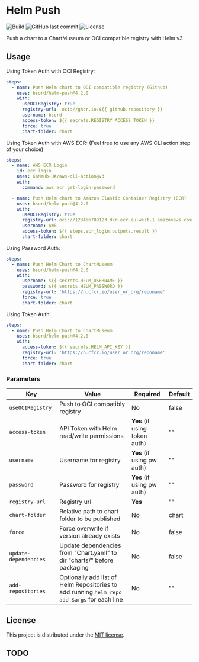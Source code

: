 # Helm Push
![Build](https://github.com/bsord/helm-push/workflows/Build/badge.svg)
![GitHub last commit](https://img.shields.io/github/last-commit/bsord/helm-push.svg)
![License](https://img.shields.io/github/license/bsord/helm-push.svg?style=flat)

Push a chart to a ChartMuseum or OCI compatible registry with Helm v3

## Usage
Using Token Auth with OCI Registry:
```yaml
steps:
  - name: Push Helm chart to OCI compatible registry (Github)
    uses: bsord/helm-push@4.2.0
    with:
      useOCIRegistry: true
      registry-url:  oci://ghcr.io/${{ github.repository }}
      username: bsord
      access-token: ${{ secrets.REGISTRY_ACCESS_TOKEN }}
      force: true
      chart-folder: chart
```

Using Token Auth with AWS ECR: (Feel free to use any AWS CLI action step of your choice)
```yaml
steps:
  - name: AWS ECR Login
    id: ecr_login
    uses: KaMeHb-UA/aws-cli-action@v3
    with:
      command: aws ecr get-login-password

  - name: Push Helm chart to Amazon Elastic Container Registry (ECR)
    uses: bsord/helm-push@4.2.0
    with:
      useOCIRegistry: true
      registry-url: oci://123456789123.dkr.ecr.eu-west-1.amazonaws.com
      username: AWS
      access-token: ${{ steps.ecr_login.outputs.result }}
      chart-folder: chart
```

Using Password Auth:
```yaml
steps:
  - name: Push Helm Chart to ChartMuseum
    uses: bsord/helm-push@4.2.0
    with:
      username: ${{ secrets.HELM_USERNAME }}
      password: ${{ secrets.HELM_PASSWORD }}
      registry-url: 'https://h.cfcr.io/user_or_org/reponame'
      force: true
      chart-folder: chart
```

Using Token Auth:
```yaml
steps:
  - name: Push Helm Chart to ChartMuseum
    uses: bsord/helm-push@4.2.0
    with:
      access-token: ${{ secrets.HELM_API_KEY }}
      registry-url: 'https://h.cfcr.io/user_or_org/reponame'
      force: true
      chart-folder: chart
```

### Parameters

| Key | Value                                                                                       | Required | Default |
| ------------- |---------------------------------------------------------------------------------------------| ------------- | ------------- |
| `useOCIRegistry` | Push to OCI compatibly registry                                                             | No | false |
| `access-token` | API Token with Helm read/write permissions                                                  | **Yes** (if using token auth) | "" |
| `username` | Username for registry                                                                       | **Yes** (if using pw auth) | "" |
| `password` | Password for registry                                                                       | **Yes** (if using pw auth) | "" |
| `registry-url` | Registry url                                                                                | **Yes** | "" |
| `chart-folder` | Relative path to chart folder to be published                                               | No | chart |
| `force` | Force overwrite if version already exists                                                   | No | false |
| `update-dependencies` | Update dependencies from "Chart.yaml" to dir "charts/" before packaging                     | No | false |
| `add-repositories` | Optionally add list of Helm Repositories to add running `helm repo add $args` for each line | No | "" |

## License

This project is distributed under the [MIT license](LICENSE.md).

## TODO
